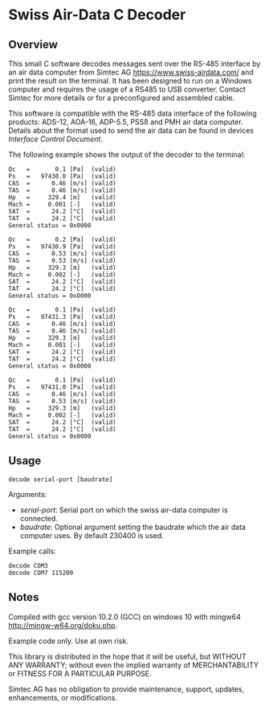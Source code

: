 
  # Swiss Air-Data C Decoder
  
## Overview

This small C software decodes messages sent over the RS-485 interface by an air data computer from Simtec AG <https://www.swiss-airdata.com/> and print the result on the terminal. It has been designed to run on a Windows computer and requires the usage of a RS485 to USB converter. Contact Simtec for more details or for a preconfigured and assembled cable.

This software is compatible with the RS-485 data interface of the following products: ADS-12, AOA-16, ADP-5.5, PSS8 and PMH air data computer. Details about the format used to send the air data can be found in devices *Interface Control Document*.

The following example shows the output of the decoder to the terminal:

```
Qc   =       0.1 [Pa]  (valid)
Ps   =   97430.0 [Pa]  (valid)
CAS  =      0.46 [m/s] (valid)
TAS  =      0.46 [m/s] (valid)
Hp   =     329.4 [m]   (valid)
Mach =     0.001 [-]   (valid)
SAT  =      24.2 [°C]  (valid)
TAT  =      24.2 [°C]  (valid)
General status = 0x0000

Qc   =       0.2 [Pa]  (valid)
Ps   =   97430.9 [Pa]  (valid)
CAS  =      0.53 [m/s] (valid)
TAS  =      0.53 [m/s] (valid)
Hp   =     329.3 [m]   (valid)
Mach =     0.002 [-]   (valid)
SAT  =      24.2 [°C]  (valid)
TAT  =      24.2 [°C]  (valid)
General status = 0x0000

Qc   =       0.1 [Pa]  (valid)
Ps   =   97431.3 [Pa]  (valid)
CAS  =      0.46 [m/s] (valid)
TAS  =      0.46 [m/s] (valid)
Hp   =     329.3 [m]   (valid)
Mach =     0.001 [-]   (valid)
SAT  =      24.2 [°C]  (valid)
TAT  =      24.2 [°C]  (valid)
General status = 0x0000

Qc   =       0.1 [Pa]  (valid)
Ps   =   97431.0 [Pa]  (valid)
CAS  =      0.46 [m/s] (valid)
TAS  =      0.53 [m/s] (valid)
Hp   =     329.3 [m]   (valid)
Mach =     0.002 [-]   (valid)
SAT  =      24.2 [°C]  (valid)
TAT  =      24.2 [°C]  (valid)
General status = 0x0000
```

 ## Usage
```
decode serial-port [baudrate]
```
Arguments:
- _serial-port_: Serial port on which the swiss air-data computer is connected. 
- _baudrate_: Optional argument setting the baudrate which the air data computer uses. By default 230400 is used.

Example calls:
```
decode COM3
decode COM7 115200
```
 ## Notes

Compiled with gcc version 10.2.0 (GCC) on windows 10 with mingw64 <http://mingw-w64.org/doku.php>.

Example code only. Use at own risk.

This library is distributed in the hope that it will be useful, but WITHOUT ANY WARRANTY; without
even the implied warranty of MERCHANTABILITY or FITNESS FOR A PARTICULAR PURPOSE.

Simtec AG has no obligation to provide maintenance, support,  updates, enhancements, or modifications.